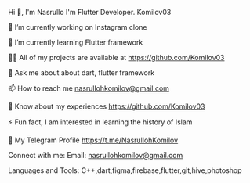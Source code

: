 

Hi 👋, I'm Nasrullo
I'm Flutter Developer.
Komilov03

🔭 I’m currently working on Instagram clone

🌱 I’m currently learning Flutter framework

👨‍💻 All of my projects are available at https://github.com/Komilov03

💬 Ask me about about dart, flutter framework

📫 How to reach me nasrullohkomilov@gmail.com

🤕 Know about my experiences https://github.com/Komilov03

⚡ Fun fact, I am interested in learning the history of Islam

📲 My Telegram Profile https://t.me/NasrullohKomilov

Connect with me:
Email: nasrullohkomilov@gmail.com

Languages and Tools:
C++,dart,figma,firebase,flutter,git,hive,photoshop 



 

